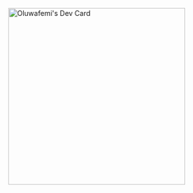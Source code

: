 <a href="https://app.daily.dev/oluwafemi"><img src="https://api.daily.dev/devcards/v2/if6VpnHYCwT7Ofg19R2IP.png?type=default&r=bd4" width="356" alt="Oluwafemi's Dev Card"/></a>
